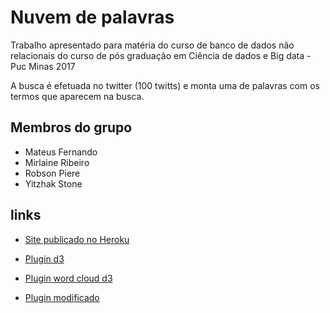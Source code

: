 # Nuvem de palavras

Trabalho apresentado para matéria do curso de banco de dados não relacionais do curso de pós graduação em Ciência de dados e Big data - Puc Minas 2017

A busca é efetuada no twitter (100 twitts) e monta uma de palavras com os termos que aparecem na busca.

## Membros do grupo
 - Mateus Fernando
 - Mirlaine Ribeiro
 - Robson Piere
 - Yitzhak Stone

## links

- [Site publicado no Heroku](https://nuvemdepalavras.herokuapp.com/)

- [Plugin d3](https://d3js.org/)

- [Plugin word cloud d3](https://github.com/jasondavies/d3-cloud)

- [Plugin modificado](https://github.com/wvengen/d3-wordcloud)